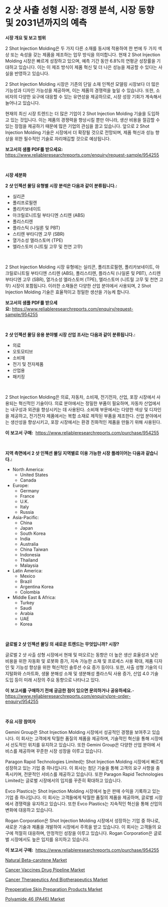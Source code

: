 <p><h1>2 샷 사출 성형 시장: 경쟁 분석, 시장 동향 및 2031년까지의 예측</h1></p><p><strong>시장 개요 및 보고 범위</strong></p>
<p><p>2 Shot Injection Molding은 두 가지 다른 소재를 동시에 적용하여 한 번에 두 가지 색상 또는 속성을 갖는 제품을 제조하는 업무 방식을 의미합니다. 현재 2 Shot Injection Molding 시장은 빠르게 성장하고 있으며, 예측 기간 동안 6.8%의 연평균 성장률을 기대하고 있습니다. 이는 이 제조 방식이 제품 혁신 및 더 나은 성능을 제공할 수 있다는 사실을 반영하고 있습니다.</p><p>2 Shot Injection Molding 시장은 기존의 단일 소재 인젝션 모델링 시장보다 더 많은 기능성과 디자인 가능성을 제공하며, 이는 제품의 경쟁력을 높일 수 있습니다. 또한, 소비자의 다양한 요구에 대응할 수 있는 유연성을 제공하므로, 시장 성장 기회가 계속해서 늘어나고 있습니다.</p><p>현재의 최신 시장 트렌드는 더 많은 기업이 2 Shot Injection Molding 기술을 도입하고 있는 것입니다. 이는 제품의 경쟁력을 향상시킬 뿐만 아니라, 생산 비용을 절감할 수 있는 장점을 제공하기 때문에 많은 기업의 관심을 끌고 있습니다. 앞으로 2 Shot Injection Molding 기술은 시장에서 더 확장될 것으로 전망되며, 제품 혁신과 성능 향상을 위한 필수적인 기술로 자리매김할 것으로 예상됩니다.</p></p>
<p><strong>보고서의 샘플 PDF를 받으세요:</strong> <a href="https://www.reliableresearchreports.com/enquiry/request-sample/954255">https://www.reliableresearchreports.com/enquiry/request-sample/954255</a></p>
<p>&nbsp;</p>
<p><strong>시장 세분화</strong></p>
<p><strong>2 샷 인젝션 몰딩 유형별 시장 분석은 다음과 같이 분류됩니다.:</strong></p>
<p><ul><li>실리콘</li><li>폴리프로필렌</li><li>폴리카보네이트</li><li>아크릴로니트릴 부타디엔 스티렌 (ABS)</li><li>폴리스티렌</li><li>플라스틱 (나일론 및 PBT)</li><li>스티렌 부타디엔 고무 (SBR)</li><li>열가소성 엘라스토머 (TPE)</li><li>엘라스토머 (니트릴 고무 및 천연 고무)</li></ul></p>
<p>&nbsp;</p>
<p><p>2 Shot Injection Molding 시장 유형에는 실리콘, 폴리프로필렌, 폴리카보네이트, 아크릴로니트릴 부타디엔 스티렌 (ABS), 폴리스티렌, 플라스틱 (나일론 및 PBT), 스티렌 부타디엔 고무 (SBR), 열가소성 엘라스토머 (TPE), 엘라스토머 (니트릴 고무 및 천연 고무) 시장이 포함됩니다. 이러한 소재들은 다양한 산업 분야에서 사용되며, 2 Shot Injection Molding 기술은 효율적이고 정밀한 생산을 가능케 합니다.</p></p>
<p><strong>보고서의 샘플 PDF를 받으세요:</strong>&nbsp;<a href="https://www.reliableresearchreports.com/enquiry/request-sample/954255">https://www.reliableresearchreports.com/enquiry/request-sample/954255</a></p>
<p>&nbsp;</p>
<p><strong> 2 샷 인젝션 몰딩 응용 분야별 시장 산업 조사는 다음과 같이 분류됩니다.:</strong></p>
<p><ul><li>의료</li><li>오토모티브</li><li>소비재</li><li>전기 및 전자제품</li><li>산업용</li><li>패키징</li></ul></p>
<p>&nbsp;</p>
<p><p>2 Shot Injection Molding은 의료, 자동차, 소비재, 전기전자, 산업, 포장 시장에서 사용되는 혁신적인 기술이다. 의료 분야에서는 정밀한 부품이 필요하며, 자동차 산업에서는 내구성과 외관을 향상시키는 데 사용된다. 소비재 부문에서는 다양한 색상 및 디자인을 제공하고, 전기전자 제품에서는 복합 소재로 제작된 부품을 제조한다. 산업 분야에서는 생산성을 향상시키고, 포장 시장에서는 환경 친화적인 제품을 만들기 위해 사용된다.</p></p>
<p><strong>이 보고서 구매:</strong>&nbsp; <a href="https://www.reliableresearchreports.com/purchase/954255">https://www.reliableresearchreports.com/purchase/954255</a></p>
<p>&nbsp;</p>
<p><strong>지역 측면에서 2 샷 인젝션 몰딩 지역별로 이용 가능한 시장 플레이어는 다음과 같습니다.:</strong></p>
<p><ul>
    <li>
        North America:
        <ul>
            <li>United States</li>
            <li>Canada</li>
        </ul>
    </li>
    <li>
        Europe:
        <ul>
            <li>Germany</li>
            <li>France</li>
            <li>U.K.</li>
            <li>Italy</li>
            <li>Russia</li>
        </ul>
    </li>
    <li>
        Asia-Pacific:
        <ul>
            <li>China</li>
            <li>Japan</li>
            <li>South Korea</li>
            <li>India</li>
            <li>Australia</li>
            <li>China Taiwan</li>
            <li>Indonesia</li>
            <li>Thailand</li>
            <li>Malaysia</li>
        </ul>
    </li>
    <li>
        Latin America:
        <ul>
            <li>Mexico</li>
            <li>Brazil</li>
            <li>Argentina Korea</li>
            <li>Colombia</li>
        </ul>
    </li>
    <li>
        Middle East & Africa:
        <ul>
            <li>Turkey</li>
            <li>Saudi</li>
            <li>Arabia</li>
            <li>UAE</li>
            <li>Korea</li>
        </ul>
    </li>
    </ul></p>
<p>&nbsp;</p>
<p><strong>글로벌 2 샷 인젝션 몰딩 의 새로운 트렌드는 무엇입니까? 시장?</strong></p>
<p><p>글로벌 2 샷 사출 성형 시장에서 현재 및 떠오르는 동향은 더 높은 생산 효율성과 낮은 비용을 위한 자동화 및 로봇화 증가, 지속 가능한 소재 및 프로세스 사용 확대, 제품 디자인 및 기능성 향상을 위한 혁신적인 솔루션 수요 증가 등이다. 또한, 사출 성형 기술의 디지털화와 스마트화, 생물 분해성 소재 및 생분해성 플라스틱 사용 증가, 산업 4.0 기술 도입 등이 미래 시장의 주요 동향으로 나타나고 있다.</p></p>
<p><strong>이 보고서를 구매하기 전에 궁금한 점이 있으면 문의하거나 공유하세요.</strong>- <a href="https://www.reliableresearchreports.com/enquiry/pre-order-enquiry/954255">https://www.reliableresearchreports.com/enquiry/pre-order-enquiry/954255</a></p>
<p>&nbsp;</p>
<p><strong>주요 시장 참여자</strong></p>
<p><p>Gemini Group은 Shot Injection Molding 시장에서 성공적인 경쟁을 보여주고 있습니다. 이 회사는 고객에게 탁월한 품질의 제품을 제공하며, 기술적인 혁신을 통해 시장에서 선도적인 위치를 유지하고 있습니다. 또한 Gemini Group은 다양한 산업 분야에 서비스를 제공하며 꾸준한 시장 성장을 이루고 있습니다.</p><p>Paragon Rapid Technologies Limited는 Shot Injection Molding 시장에서 빠르게 성장하고 있는 기업 중 하나입니다. 이 회사는 첨단 기술을 통해 고객의 요구 사항을 충족시키며, 전문적인 서비스를 제공하고 있습니다. 또한 Paragon Rapid Technologies Limited는 글로벌 시장에서의 입지를 꾸준히 확대하고 있습니다.</p><p>Evco Plastics는 Shot Injection Molding 시장에서 높은 판매 수익을 기록하고 있는 기업 중 하나입니다. 이 회사는 고객들에게 탁월한 품질의 제품을 제공하며, 글로벌 시장에서 경쟁력을 유지하고 있습니다. 또한 Evco Plastics는 지속적인 혁신을 통해 산업의 변화에 대응하고 있습니다.</p><p>Rogan Corporation은 Shot Injection Molding 시장에서 성장하는 기업 중 하나로, 새로운 기술과 제품을 개발하여 시장에서 주목을 받고 있습니다. 이 회사는 고객들의 요구에 적절히 대응하며, 안정적인 성장을 이루고 있습니다. Rogan Corporation은 글로벌 시장에서도 높은 입지를 유지하고 있습니다.</p></p>
<p><strong>이 보고서 구매:</strong>&nbsp;&nbsp;<a href="https://www.reliableresearchreports.com/purchase/954255">https://www.reliableresearchreports.com/purchase/954255</a></p>
<p><p><a href="https://issuu.com/reportprime-2/docs/natural-beta-carotene-market-size-2030.pptx">Natural Beta-carotene Market</a></p><p><a href="https://zircon-bluebell-299.notion.site/Cancer-Vaccines-Drug-Pipeline-Market-Size-Share-Trends-Analysis-Report-By-Material-By-Type-By-E-7b5e067d49f84681b7af51463ae72cba">Cancer Vaccines Drug Pipeline Market</a></p><p><a href="https://scarlet-rocket-c63.notion.site/Cancer-Therapeutics-And-Biotherapeutics-Market-Provides-a-Comprehensive-Analysis-Including-a-Macro-O-a9e2f10916094172854ab22ac44c3f18">Cancer Therapeutics And Biotherapeutics Market</a></p><p><a href="https://github.com/sofayahoo2023/Market-Research-Report-List-3/blob/main/preoperative-skin-preparation-products-market.md">Preoperative Skin Preparation Products Market</a></p><p><a href="https://issuu.com/reportprime-2/docs/polyamide-46-pa46-market-size-2030.pptx">Polyamide 46 (PA46) Market</a></p></p>
